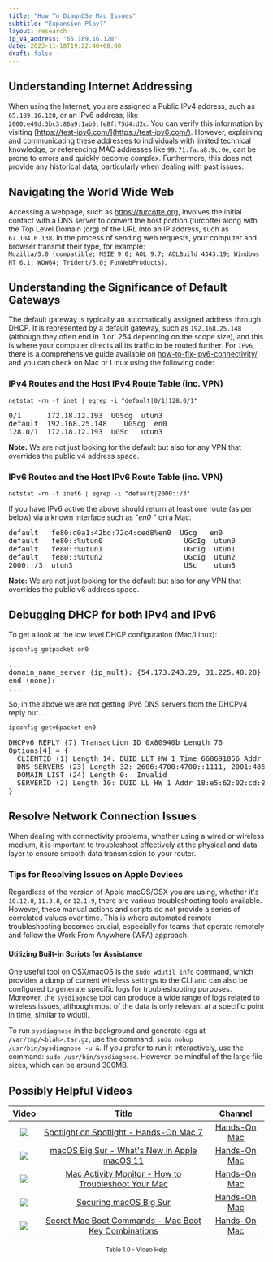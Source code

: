 ```yaml
---
title: "How To DiagnOSe Mac Issues"
subtitle: "Expansion Play?"
layout: research
ip_v4_address: "65.189.16.128"
date: 2023-11-18T19:22:40+00:00
draft: false
---
```


## Understanding Internet Addressing

When using the Internet, you are assigned a Public IPv4 address, such as ```65.189.16.128```, or an IPv6 address, like ```2000:e49d:3bc3:86a9:1ab5:fe8f:75d4:d2c```. You can verify this information by visiting [https://test-ipv6.com/](https://test-ipv6.com/). However, explaining and communicating these addresses to individuals with limited technical knowledge, or referencing MAC addresses like ```99:71:fa:a8:9c:0e```, can be prone to errors and quickly become complex. Furthermore, this does not provide any historical data, particularly when dealing with past issues.
## Navigating the World Wide Web
Accessing a webpage, such as https://turcotte.org, involves the initial contact with a DNS server to convert the host portion (turcotte) along with the Top Level Domain (org) of the URL into an IP address, such as ```67.104.6.138```. In the process of sending web requests, your computer and browser transmit their type, for example: <br>```Mozilla/5.0 (compatible; MSIE 9.0; AOL 9.7; AOLBuild 4343.19; Windows NT 6.1; WOW64; Trident/5.0; FunWebProducts)```.
## Understanding the Significance of Default Gateways
The default gateway is typically an automatically assigned address through DHCP. It is represented by a default gateway, such as ```192.168.25.148``` (although they often end in .1 or .254 depending on the scope size), and this is where your computer directs all its traffic to be routed further. For ```IPv6```, there is a comprehensive guide available on [how-to-fix-ipv6-connectivity/](/blog/how-to-fix-ipv6-connectivity/), and you can check on Mac or Linux using the following code:<br>
### IPv4 Routes and the Host IPv4 Route Table (inc. VPN)
```netstat -rn -f inet | egrep -i "default|0/1|128.0/1"```

<pre>
0/1      172.18.12.193  UGScg  utun3
default  192.168.25.148    UGScg  en0
128.0/1  172.18.12.193  UGSc   utun3</pre>

**Note:** We are not just looking for the default but also for any VPN that overrides the public v4 address space.

### IPv6 Routes and the Host IPv6 Route Table (inc. VPN)
```netstat -rn -f inet6 | egrep -i "default|2000::/3"```

If you have IPv6 active the above should return at least one route (as per below) via a known interface such as "_en0_ " on a Mac. 

<pre>
default   fe80:d0a1:42bd:72c4:ced8%en0  UGcg   en0
default   fe80::%utun0                   UGcIg  utun0
default   fe80::%utun1                   UGcIg  utun1
default   fe80::%utun2                   UGcIg  utun2
2000::/3  utun3                          USc    utun3</pre>

**Note:** We are not just looking for the default but also for any VPN that overrides the public v6 address space.
<br>

## Debugging DHCP for both IPv4 and IPv6

To get a look at the low level DHCP configuration (Mac/Linux): 

```ipconfig getpacket en0```

<pre>
...
domain_name_server (ip_mult): {54.173.243.29, 31.225.48.28}
end (none):
...</pre>

So, in the above we are not getting IPv6 DNS servers from the DHCPv4 reply but...

```ipconfig getv6packet en0```

<pre>
DHCPv6 REPLY (7) Transaction ID 0x80940b Length 76
Options[4] = {
  CLIENTID (1) Length 14: DUID LLT HW 1 Time 668691856 Addr 99:71:fa:a8:9c:0e
  DNS_SERVERS (23) Length 32: 2606:4700:4700::1111, 2001:4860:4860::8844
  DOMAIN_LIST (24) Length 0:  Invalid
  SERVERID (2) Length 10: DUID LL HW 1 Addr 18:e5:62:02:cd:97
}</pre>




## Resolve Network Connection Issues
When dealing with connectivity problems, whether using a wired or wireless medium, it is important to troubleshoot effectively at the physical and data layer to ensure smooth data transmission to your router.
### Tips for Resolving Issues on Apple Devices
Regardless of the version of Apple macOS/OSX you are using, whether it's ```10.12.8```, ```11.3.8```, or ```12.1.9```, there are various troubleshooting tools available. However, these manual actions and scripts do not provide a series of correlated values over time. This is where automated remote troubleshooting becomes crucial, especially for teams that operate remotely and follow the Work From Anywhere (WFA) approach.
#### Utilizing Built-in Scripts for Assistance
One useful tool on OSX/macOS is the ```sudo wdutil info``` command, which provides a dump of current wireless settings to the CLI and can also be configured to generate specific logs for troubleshooting purposes. Moreover, the ```sysdiagnose``` tool can produce a wide range of logs related to wireless issues, although most of the data is only relevant at a specific point in time, similar to wdutil.

To run ```sysdiagnose``` in the background and generate logs at ```/var/tmp/<blah>.tar.gz```, use the command: 
```sudo nohup /usr/bin/sysdiagnose -u &```. If you prefer to run it interactively, use the command: 
```sudo /usr/bin/sysdiagnose```. However, be mindful of the large file sizes, which can be around 300MB.
## Possibly Helpful Videos

<link href="/plugins/lity/css/lity.min.css" rel="stylesheet">
<script src="/plugins/lity/js/lity.min.js"></script>
<div class="table1-start"></div>

|Video | Title | Channel |
| :---: | :---: | :---: |
|<a href="https://www.youtube.com/watch?v=RslZ4W1EPqk" data-lity><img src="https://i.ytimg.com/vi/RslZ4W1EPqk/default.jpg" class="img-fluid"></a>|<a href="https://www.youtube.com/watch?v=RslZ4W1EPqk" data-lity>Spotlight on Spotlight - Hands-On Mac 7</a>|<a target="_blank" href="https://www.youtube.com/channel/UCg43DP8MdHVcl4rFK_delBg" >Hands-On Mac</a>|
|<a href="https://www.youtube.com/watch?v=JMKi6o9kaZI" data-lity><img src="https://i.ytimg.com/vi/JMKi6o9kaZI/default.jpg" class="img-fluid"></a>|<a href="https://www.youtube.com/watch?v=JMKi6o9kaZI" data-lity>macOS Big Sur - What&#39;s New in Apple macOS 11</a>|<a target="_blank" href="https://www.youtube.com/channel/UCg43DP8MdHVcl4rFK_delBg" >Hands-On Mac</a>|
|<a href="https://www.youtube.com/watch?v=TWzWd_DiaJ0" data-lity><img src="https://i.ytimg.com/vi/TWzWd_DiaJ0/default.jpg" class="img-fluid"></a>|<a href="https://www.youtube.com/watch?v=TWzWd_DiaJ0" data-lity>Mac Activity Monitor - How to Troubleshoot Your Mac</a>|<a target="_blank" href="https://www.youtube.com/channel/UCg43DP8MdHVcl4rFK_delBg" >Hands-On Mac</a>|
|<a href="https://www.youtube.com/watch?v=7KdhJimuhNw" data-lity><img src="https://i.ytimg.com/vi/7KdhJimuhNw/default.jpg" class="img-fluid"></a>|<a href="https://www.youtube.com/watch?v=7KdhJimuhNw" data-lity>Securing macOS Big Sur</a>|<a target="_blank" href="https://www.youtube.com/channel/UCg43DP8MdHVcl4rFK_delBg" >Hands-On Mac</a>|
|<a href="https://www.youtube.com/watch?v=VwNYWAxHCgM" data-lity><img src="https://i.ytimg.com/vi/VwNYWAxHCgM/default.jpg" class="img-fluid"></a>|<a href="https://www.youtube.com/watch?v=VwNYWAxHCgM" data-lity>Secret Mac Boot Commands - Mac Boot Key Combinations</a>|<a target="_blank" href="https://www.youtube.com/channel/UCg43DP8MdHVcl4rFK_delBg" >Hands-On Mac</a>|

<center><small>Table 1.0 - Video Help</small></center>
 <br>
<div class="table1-end"></div>
<script type="text/javascript">
(function() {
    $('div.table1-start').nextUntil('div.table1-end', 'table').addClass('table thead-dark table-striped table-responsive rounded').attr('id', 't1');
    $('#t1').find('thead').addClass('thead-dark');
})();
</script>
